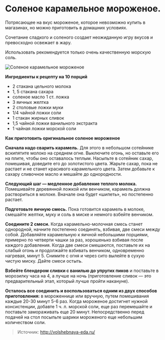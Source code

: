 # Соленое карамельное мороженое.
Потрясающее на вкус мороженое, которое невозможно купить в магазинах, но можно приготовить в домашних условиях.

Сочетание сладкого и соленого создает неожиданную игру вкусов и превосходно освежает в жару.

Использовать рекомендуется только очень качественную морскую соль.

![Соленое карамельное мороженое](/images/Kulinar/IceCream/solenij-karamelnij-sous-s-vanilnim-morozhenim-karamelizovannimi-orehami.jpg 'Соленое карамельное мороженое')

**Ингредиенты к рецепту на 10 порций**

- 2 стакана цельного молока
- 1, 5 стакана сахара
- соленое масло 1 ст. ложка
- 3 яичных желтка
- 2 столовые ложки муки
- 1/4 чайной ложки соли
- 1 стакан жирных сливок
- 1,5 чайной ложки ванильного экстракта
- 1 чайная ложки морской соли

**Как приготовить оригинальное соленое мороженое**

**Сначала надо сварить карамель.** Для этого в небольшом сотейнике вскипятите молоко на среднем огне. Выключите огонь, но оставьте его на плите, чтобы оно оставалось теплым. Насыпьте в сотейник сахар, помешивая, доведите его до золотистого цвета. Жарьте сахар, пока не растает и не станет красивого карамельного цвета. Затем добавьте к сахару сливочное масло и мешайте до однородности.

**Следующий шаг — медленное добавление теплого молока.** Помешивайте деревянной ложкой или венчиком, карамель должна раствориться в молоке. Вначале она будет «шипеть», но постепенно растает.

**Подготовьте яичную смесь.** Пока готовится карамель в молоке, смешайте желтки, муку и соль в миске и немного взбейте венчиком.

**Соедините 2 смеси.** Когда карамельно-молочная смесь станет однородной, начните постепенно соединять, взбивая, две смеси между собой. Добавляйте карамельную к яичной небольшими порциями, примерно по четверти чашки за раз, хорошенько взбивая после каждого добавления. Когда две смеси смешаются, поставьте их на слабый огонь и продолжайте взбивать венчиком, одновременно нагревая, минут 5. Снимите с огня и через сито вылейте в сухую чистую миску. Дайте смеси остыть.

**Взбейте блендером сливки с ванилью до упругих пиков** и поставьте в морозилку часа на 4, а лучше на ночь (приготовление сливок — это предварительный этап, который лучше пройти накануне).

**Осталось все соединить и воспользоваться одним из двух способов приготовления:** в мороженнице или вручную, путем помешивания каждые 20-30 минут 5-6 раз. Когда мороженое достигнет нужной консистенции, добавте 1 ч. л. морской соли, еще раз перемешайте и поставьте замораживать еще 20 минут. Непосредственно перед подачей на стол посыпьте шарики мороженого еще небольшим количеством соли.

> Источник: http://volshebnaya-eda.ru/

